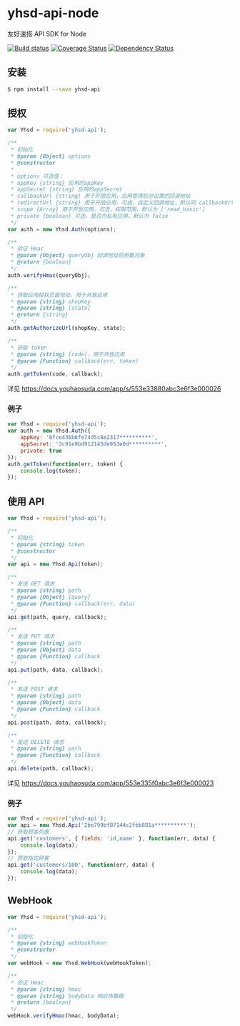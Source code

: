 # yhsd-api-node

友好速搭 API SDK for Node

[![Build status](https://img.shields.io/travis/Obzer/yhsd-api-node.svg?style=flat-square)](https://travis-ci.org/Obzer/yhsd-api-node)
[![Coverage Status](https://img.shields.io/coveralls/Obzer/yhsd-api-node.svg?style=flat-square)](https://coveralls.io/repos/Obzer/yhsd-api-node)
[![Dependency Status](https://img.shields.io/david/Obzer/yhsd-api-node.svg?style=flat-square)](https://david-dm.org/Obzer/yhsd-api-node)

## 安装

```bash
$ npm install --save yhsd-api
```

## 授权

```javascript
var Yhsd = require('yhsd-api');

/**
 * 初始化
 * @param {Object} options
 * @constructor
 *
 * options 可选值：
 * appKey {string} 应用的appKey
 * appSecret {string} 应用的appSecret
 * callbackUrl {string} 用于开放应用，应用管理后台设置的回调地址
 * redirectUrl {string} 用于开放应用，可选，自定义回调地址，默认同 callbackUrl
 * scope {Array} 用于开放应用，可选，权限范围，默认为 ['read_basic']
 * private {boolean} 可选，是否为私有应用，默认为 false
 */
var auth = new Yhsd.Auth(options);

/**
 * 验证 Hmac
 * @param {Object} queryObj 回调地址的参数对象
 * @return {boolean}
 */
auth.verifyHmac(queryObj);

/**
 * 获取应用授权页面地址，用于开放应用
 * @param {string} shopKey
 * @param {string} [state]
 * @return {string}
 */
auth.getAuthorizeUrl(shopKey, state);

/**
 * 获取 token
 * @param {string} [code]，用于开放应用
 * @param {Function} callback(err, token)
 */
auth.getToken(code, callback);
```

详见
https://docs.youhaosuda.com/app/s/553e33880abc3e6f3e000026

### 例子

```javascript
var Yhsd = require('yhsd-api');
var auth = new Yhsd.Auth({
    appKey: '8fce436b6fe74d5c8e2317**********',
    appSecret: '3c91e9bd912145de953e0d**********',
	private: true
});
auth.getToken(function(err, token) {
	console.log(token);
});
```

## 使用 API

```javascript
var Yhsd = require('yhsd-api');

/**
 * 初始化
 * @param {string} token
 * @constructor
 */
var api = new Yhsd.Api(token);

/**
 * 发送 GET 请求
 * @param {string} path
 * @param {Object} [query]
 * @param {Function} callback(err, data)
 */
api.get(path, query, callback);

/**
 * 发送 PUT 请求
 * @param {string} path
 * @param {Object} data
 * @param {Function} callback
 */
api.put(path, data, callback);

/**
 * 发送 POST 请求
 * @param {string} path
 * @param {Object} data
 * @param {Function} callback
 */
api.post(path, data, callback);

/**
 * 发送 DELETE 请求
 * @param {string} path
 * @param {Function} callback
 */
api.delete(path, callback);
```

详见
https://docs.youhaosuda.com/app/553e335f0abc3e6f3e000023

### 例子

```javascript
var Yhsd = require('yhsd-api');
var api = new Yhsd.Api('2be799bf87144c2fbb881a**********');
// 获取顾客列表
api.get('customers', { fields: 'id,name' }, function(err, data) {
	console.log(data);
});
// 获取指定顾客
api.get('customers/100', function(err, data) {
    console.log(data);
});
```
## WebHook

```javascript
var Yhsd = require('yhsd-api');

/**
 * 初始化
 * @param {string} webHookToken
 * @constructor
 */
var webHook = new Yhsd.WebHook(webHookToken);

/**
 * 验证 Hmac
 * @param {string} hmac
 * @param {string} bodyData 响应体数据
 * @return {boolean}
 */
webHook.verifyHmac(hmac, bodyData);
```
